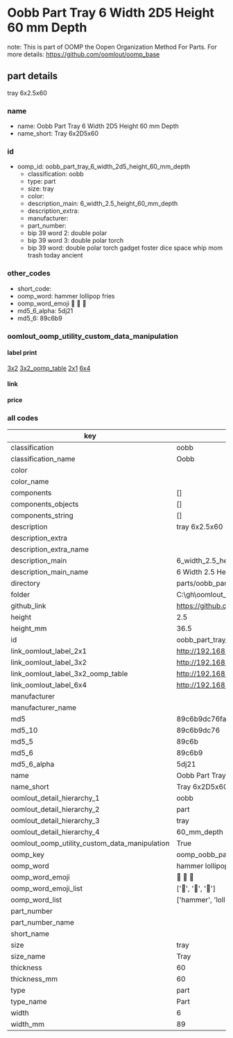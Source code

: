 # Oobb Part Tray 6 Width 2D5 Height 60 mm Depth  

note: This is part of OOMP the Oopen Organization Method For Parts. For more details: https://github.com/oomlout/oomp_base

##  part details
  



tray 6x2.5x60



### name
* name: Oobb Part Tray 6 Width 2D5 Height 60 mm Depth
* name_short: Tray 6x2D5x60 
### id
* oomp_id: oobb_part_tray_6_width_2d5_height_60_mm_depth
  * classification: oobb
  * type: part
  * size: tray
  * color: 
  * description_main: 6_width_2.5_height_60_mm_depth
  * description_extra: 
  * manufacturer: 
  * part_number: 
  * bip 39 word 2: double polar
  * bip 39 word 3: double polar torch
  * bip 39 word: double polar torch gadget foster dice space whip mom trash today ancient

### other_codes
* short_code: 
* oomp_word: hammer lollipop fries
* oomp_word_emoji :hammer: :lollipop: :fries:
* md5_6_alpha: 5dj21
* md5_6: 89c6b9






### oomlout_oomp_utility_custom_data_manipulation
#### label print
[3x2](http://192.168.1.245:1112/?label=oomp%205dj21)
[3x2_oomp_table](http://192.168.1.108:1112/?label=oomp%205dj21)
[2x1](http://192.168.1.242:1112/?label=oomp%205dj21)
[6x4](http://192.168.1.55:1112/?label=oomp%205dj21)    

#### link

                              

#### price







### all codes 
| key | value |  
| --- | --- |  
| classification | oobb |  
| classification_name | Oobb |  
| color |  |  
| color_name |  |  
| components | [] |  
| components_objects | [] |  
| components_string | [] |  
| description | tray 6x2.5x60 |  
| description_extra |  |  
| description_extra_name |  |  
| description_main | 6_width_2.5_height_60_mm_depth |  
| description_main_name | 6 Width 2.5 Height 60 mm Depth |  
| directory | parts/oobb_part_tray_6_width_2d5_height_60_mm_depth |  
| folder | C:\gh\oomlout_oobb_version_4_generated_parts\parts\oobb_part_tray_6_width_2d5_height_60_mm_depth |  
| github_link | https://github.com/oomlout/oomlout_oomp_part_src/tree/main/parts/oobb_part_tray_6_width_2d5_height_60_mm_depth |  
| height | 2.5 |  
| height_mm | 36.5 |  
| id | oobb_part_tray_6_width_2d5_height_60_mm_depth |  
| link_oomlout_label_2x1 | http://192.168.1.242:1112/?label=oomp%205dj21 |  
| link_oomlout_label_3x2 | http://192.168.1.245:1112/?label=oomp%205dj21 |  
| link_oomlout_label_3x2_oomp_table | http://192.168.1.108:1112/?label=oomp%205dj21 |  
| link_oomlout_label_6x4 | http://192.168.1.55:1112/?label=oomp%205dj21 |  
| manufacturer |  |  
| manufacturer_name |  |  
| md5 | 89c6b9dc76fa7a08f5ae05ebcaa9da0d |  
| md5_10 | 89c6b9dc76 |  
| md5_5 | 89c6b |  
| md5_6 | 89c6b9 |  
| md5_6_alpha | 5dj21 |  
| name | Oobb Part Tray 6 Width 2D5 Height 60 mm Depth |  
| name_short | Tray 6x2D5x60  |  
| oomlout_detail_hierarchy_1 | oobb |  
| oomlout_detail_hierarchy_2 | part |  
| oomlout_detail_hierarchy_3 | tray |  
| oomlout_detail_hierarchy_4 | 60_mm_depth |  
| oomlout_oomp_utility_custom_data_manipulation | True |  
| oomp_key | oomp_oobb_part_tray_6_width_2d5_height_60_mm_depth |  
| oomp_word | hammer lollipop fries |  
| oomp_word_emoji | :hammer: :lollipop: :fries: |  
| oomp_word_emoji_list | [':hammer:', ':lollipop:', ':fries:'] |  
| oomp_word_list | ['hammer', 'lollipop', 'fries'] |  
| part_number |  |  
| part_number_name |  |  
| short_name |  |  
| size | tray |  
| size_name | Tray |  
| thickness | 60 |  
| thickness_mm | 60 |  
| type | part |  
| type_name | Part |  
| width | 6 |  
| width_mm | 89 |  
